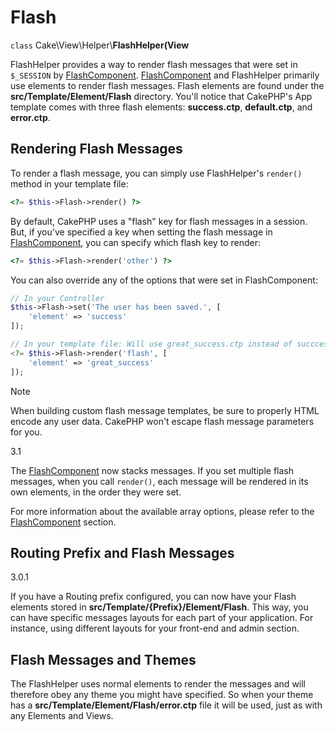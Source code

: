 # Flash

`class` Cake\\View\\Helper\\**FlashHelper(View**

FlashHelper provides a way to render flash messages that were set in
`$_SESSION` by [FlashComponent](../../controllers/components/flash.md).
[FlashComponent](../../controllers/components/flash.md) and FlashHelper
primarily use elements to render flash messages. Flash elements are found under
the **src/Template/Element/Flash** directory. You'll notice that CakePHP's App
template comes with three flash elements: **success.ctp**, **default.ctp**, and
**error.ctp**.

## Rendering Flash Messages

To render a flash message, you can simply use FlashHelper's `render()`
method in your template file:

``` php
<?= $this->Flash->render() ?>
```

By default, CakePHP uses a "flash" key for flash messages in a session. But, if
you've specified a key when setting the flash message in
[FlashComponent](../../controllers/components/flash.md), you can specify which
flash key to render:

``` php
<?= $this->Flash->render('other') ?>
```

You can also override any of the options that were set in FlashComponent:

``` php
// In your Controller
$this->Flash->set('The user has been saved.', [
    'element' => 'success'
]);

// In your template file: Will use great_success.ctp instead of succcess.ctp
<?= $this->Flash->render('flash', [
    'element' => 'great_success'
]);
```

> [!NOTE]
> When building custom flash message templates, be sure to properly HTML
> encode any user data. CakePHP won't escape flash message parameters for you.

<div class="versionadded">

3.1

The [FlashComponent](../../controllers/components/flash.md) now
stacks messages. If you set multiple flash messages, when you call
`render()`, each message will be rendered in its own elements, in the
order they were set.

</div>

For more information about the available array options, please refer to the
[FlashComponent](../../controllers/components/flash.md) section.

## Routing Prefix and Flash Messages

<div class="versionadded">

3.0.1

</div>

If you have a Routing prefix configured, you can now have your Flash elements
stored in **src/Template/{Prefix}/Element/Flash**. This way, you can have
specific messages layouts for each part of your application. For instance, using
different layouts for your front-end and admin section.

## Flash Messages and Themes

The FlashHelper uses normal elements to render the messages and will therefore
obey any theme you might have specified. So when your theme has a
**src/Template/Element/Flash/error.ctp** file it will be used, just as with any
Elements and Views.
